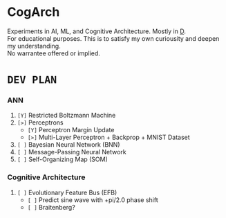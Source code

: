 # CogArch
Experiments in AI, ML, and Cognitive Architecture. Mostly in [D](https://dlang.org/).  
For educational purposes. This is to satisfy my own curiousity and deepen my understanding.  
No warrantee offered or implied.  

# `DEV PLAN`

### ANN
1. `[Y]` Restricted Boltzmann Machine
1. `[>]` Perceptrons
    * `[Y]` Perceptron Margin Update    
    * `[>]` Multi-Layer Perceptron + Backprop + MNIST Dataset
1. `[ ]` Bayesian Neural Network (BNN)
1. `[ ]` Message-Passing Neural Network
1. `[ ]` Self-Organizing Map (SOM)


### Cognitive Architecture
1. `[ ]` Evolutionary Feature Bus (EFB) 
    * `[ ]` Predict sine wave with +pi/2.0 phase shift
    * `[ ]` Braitenberg?
